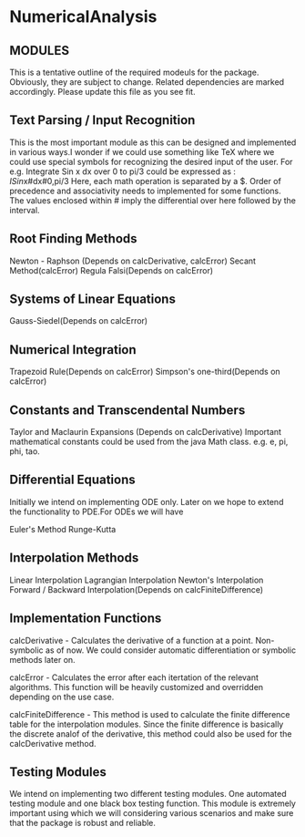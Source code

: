 # NumericalAnalysis

MODULES
-------

This is a tentative outline of the required modeuls for the package. Obviously, they are subject to change.
Related dependencies are marked accordingly. Please update this file as you see fit.

Text Parsing / Input Recognition
--------------------------------

This is the most important module as this can be designed and implemented in various ways.I wonder if we could
use something like TeX where we could use special symbols for recognizing the desired input of the user.
For e.g. Integrate Sin x dx over 0 to pi/3 could be expressed as : $ISin$x#dx#0,pi/3
Here, each math operation is separated by a $. Order of precedence and associativity needs to implemented for some 
functions. The values enclosed within # imply the differential over here followed by the interval. 

Root Finding Methods
--------------------

Newton - Raphson (Depends on calcDerivative, calcError)
Secant Method(calcError)
Regula Falsi(Depends on calcError)

Systems of Linear Equations
---------------------------

Gauss-Siedel(Depends on calcError)

Numerical Integration
---------------------

Trapezoid Rule(Depends on calcError)
Simpson's one-third(Depends on calcError)

Constants and Transcendental Numbers 
------------------------------------

Taylor and Maclaurin Expansions (Depends on calcDerivative)
Important mathematical constants could be used from the java Math class.
e.g. e, pi, phi, tao.

Differential Equations
----------------------

Initially we intend on implementing ODE only. Later on we hope to extend the
functionality to PDE.For ODEs we will have

Euler's Method
Runge-Kutta 

Interpolation Methods
---------------------

Linear Interpolation
Lagrangian Interpolation
Newton's Interpolation
Forward / Backward Interpolation(Depends on calcFiniteDifference)

Implementation Functions
------------------------

calcDerivative - Calculates the derivative of a function at a point. Non-symbolic as of now. We could consider 
automatic differentiation or symbolic methods later on.

calcError - Calculates the error after each itertation of the relevant algorithms. This function will be heavily
customized and overridden depending on the use case. 

calcFiniteDifference - This method is used to calculate the finite difference table for the
interpolation modules. Since the finite difference is basically the discrete analof of the
derivative, this method could also be used for the calcDerivative method.

Testing Modules
---------------

We intend on implementing two different testing modules. One automated testing module and one black box testing function.
This module is extremely important using which we will considering various scenarios and make sure that the package 
is robust and reliable.



